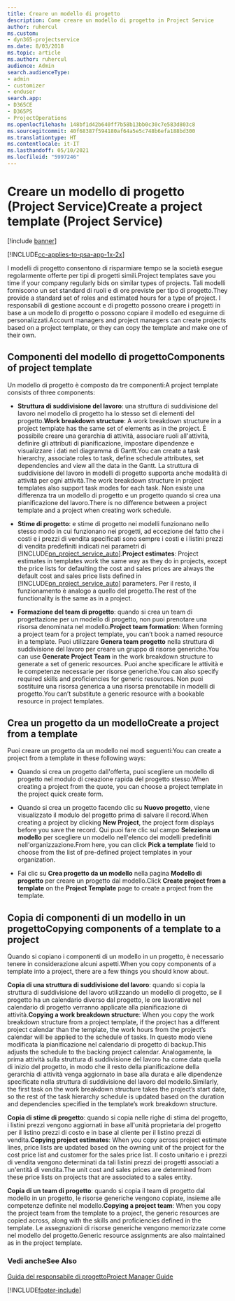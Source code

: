 ```yaml
---
title: Creare un modello di progetto
description: Come creare un modello di progetto in Project Service
author: ruhercul
ms.custom:
- dyn365-projectservice
ms.date: 8/03/2018
ms.topic: article
ms.author: ruhercul
audience: Admin
search.audienceType:
- admin
- customizer
- enduser
search.app:
- D365CE
- D365PS
- ProjectOperations
ms.openlocfilehash: 148bf1d42b640ff7b58b13bb0c30c7e583d803c8
ms.sourcegitcommit: 40f68387f594180af64a5e5c748b6efa188bd300
ms.translationtype: HT
ms.contentlocale: it-IT
ms.lasthandoff: 05/10/2021
ms.locfileid: "5997246"
---
```

# <a name="create-a-project-template-project-service"></a><span data-ttu-id="b9147-103">Creare un modello di progetto (Project Service)</span><span class="sxs-lookup"><span data-stu-id="b9147-103">Create a project template (Project Service)</span></span>

[!include [banner](../includes/psa-now-project-operations.md)]

[!INCLUDE[cc-applies-to-psa-app-1x-2x](../includes/cc-applies-to-psa-app-1x-2x.md)]

<span data-ttu-id="b9147-104">I modelli di progetto consentono di risparmiare tempo se la società esegue regolarmente offerte per tipi di progetti simili.</span><span class="sxs-lookup"><span data-stu-id="b9147-104">Project templates save you time if your company regularly bids on similar types of projects.</span></span> <span data-ttu-id="b9147-105">Tali modelli forniscono un set standard di ruoli e di ore previste per tipo di progetto.</span><span class="sxs-lookup"><span data-stu-id="b9147-105">They provide a standard set of roles and estimated hours for a type of project.</span></span> <span data-ttu-id="b9147-106">I responsabili di gestione account e di progetto possono creare i progetti in base a un modello di progetto o possono copiare il modello ed eseguirne di personalizzati.</span><span class="sxs-lookup"><span data-stu-id="b9147-106">Account managers and project managers can create projects based on a project template, or they can copy the template and make one of their own.</span></span>  
  
## <a name="components-of-project-template"></a><span data-ttu-id="b9147-107">Componenti del modello di progetto</span><span class="sxs-lookup"><span data-stu-id="b9147-107">Components of project template</span></span>
 <span data-ttu-id="b9147-108">Un modello di progetto è composto da tre componenti:</span><span class="sxs-lookup"><span data-stu-id="b9147-108">A project template consists of three components:</span></span>  
  
- <span data-ttu-id="b9147-109">**Struttura di suddivisione del lavoro**: una struttura di suddivisione del lavoro nel modello di progetto ha lo stesso set di elementi del progetto.</span><span class="sxs-lookup"><span data-stu-id="b9147-109">**Work breakdown structure**: A work breakdown structure in a project template has the same set of elements as in the project.</span></span> <span data-ttu-id="b9147-110">È possibile creare una gerarchia di attività, associare ruoli all'attività, definire gli attributi di pianificazione, impostare dipendenze e visualizzare i dati nel diagramma di Gantt.</span><span class="sxs-lookup"><span data-stu-id="b9147-110">You can create a task hierarchy, associate roles to task, define schedule attributes, set dependencies and view all the data in the Gantt.</span></span> <span data-ttu-id="b9147-111">La struttura di suddivisione del lavoro in modelli di progetto supporta anche modalità di attività per ogni attività.</span><span class="sxs-lookup"><span data-stu-id="b9147-111">The work breakdown structure in project templates also support task modes for each task.</span></span> <span data-ttu-id="b9147-112">Non esiste una differenza tra un modello di progetto e un progetto quando si crea una pianificazione del lavoro.</span><span class="sxs-lookup"><span data-stu-id="b9147-112">There is no difference between a project template and a project when creating work schedule.</span></span>  
  
- <span data-ttu-id="b9147-113">**Stime di progetto**: e stime di progetto nei modelli funzionano nello stesso modo in cui funzionano nei progetti, ad eccezione del fatto che i costi e i prezzi di vendita specificati sono sempre i costi e i listini prezzi di vendita predefiniti indicati nei parametri di [!INCLUDE[pn_project_service_auto](../includes/pn-project-service-auto.md)].</span><span class="sxs-lookup"><span data-stu-id="b9147-113">**Project estimates**: Project estimates in templates work the same way as they do in projects, except the price lists for defaulting the cost and sales prices are always the default cost and sales price lists defined in [!INCLUDE[pn_project_service_auto](../includes/pn-project-service-auto.md)] parameters.</span></span> <span data-ttu-id="b9147-114">Per il resto, il funzionamento è analogo a quello del progetto.</span><span class="sxs-lookup"><span data-stu-id="b9147-114">The rest of the functionality is the same as in a project.</span></span>  
  
- <span data-ttu-id="b9147-115">**Formazione del team di progetto**: quando si crea un team di progettazione per un modello di progetto, non puoi prenotare una risorsa denominata nel modello.</span><span class="sxs-lookup"><span data-stu-id="b9147-115">**Project team formation**: When forming a project team for a project template, you can’t book a named resource in a template.</span></span> <span data-ttu-id="b9147-116">Puoi utilizzare **Genera team progetto** nella struttura di suddivisione del lavoro per creare un gruppo di risorse generiche.</span><span class="sxs-lookup"><span data-stu-id="b9147-116">You can use **Generate Project Team** in the work breakdown structure to generate a set of generic resources.</span></span> <span data-ttu-id="b9147-117">Puoi anche specificare le attività e le competenze necessarie per risorse generiche.</span><span class="sxs-lookup"><span data-stu-id="b9147-117">You can also specify required skills and proficiencies for generic resources.</span></span> <span data-ttu-id="b9147-118">Non puoi sostituire una risorsa generica a una risorsa prenotabile in modelli di progetto.</span><span class="sxs-lookup"><span data-stu-id="b9147-118">You can’t substitute a generic resource with a bookable resource in project templates.</span></span>  
  
## <a name="create-a-project-from-a-template"></a><span data-ttu-id="b9147-119">Crea un progetto da un modello</span><span class="sxs-lookup"><span data-stu-id="b9147-119">Create a project from a template</span></span>  
 <span data-ttu-id="b9147-120">Puoi creare un progetto da un modello nei modi seguenti:</span><span class="sxs-lookup"><span data-stu-id="b9147-120">You can create a project from a template in these following ways:</span></span>  
  
-   <span data-ttu-id="b9147-121">Quando si crea un progetto dall'offerta, puoi scegliere un modello di progetto nel modulo di creazione rapida del progetto stesso.</span><span class="sxs-lookup"><span data-stu-id="b9147-121">When creating a project from the quote, you can choose a project template in the project quick create form.</span></span>  
  
-   <span data-ttu-id="b9147-122">Quando si crea un progetto facendo clic su **Nuovo progetto**, viene visualizzato il modulo del progetto prima di salvare il record.</span><span class="sxs-lookup"><span data-stu-id="b9147-122">When creating a project by clicking **New Project**, the project form displays before you save the record.</span></span> <span data-ttu-id="b9147-123">Qui puoi fare clic sul campo **Seleziona un modello** per scegliere un modello nell'elenco dei modelli predefiniti nell'organizzazione.</span><span class="sxs-lookup"><span data-stu-id="b9147-123">From here, you can click **Pick a template** field to choose from the list of pre-defined project templates in your organization.</span></span>  
  
-   <span data-ttu-id="b9147-124">Fai clic su **Crea progetto da un modello** nella pagina **Modello di progetto** per creare un progetto dal modello.</span><span class="sxs-lookup"><span data-stu-id="b9147-124">Click **Create project from a template** on the **Project Template** page to create a project from the template.</span></span>  
  
## <a name="copying-components-of-a-template-to-a-project"></a><span data-ttu-id="b9147-125">Copia di componenti di un modello in un progetto</span><span class="sxs-lookup"><span data-stu-id="b9147-125">Copying components of a template to a project</span></span>  
 <span data-ttu-id="b9147-126">Quando si copiano i componenti di un modello in un progetto, è necessario tenere in considerazione alcuni aspetti.</span><span class="sxs-lookup"><span data-stu-id="b9147-126">When you copy components of a template into a project, there are a few things you should know about.</span></span>  
  
 <span data-ttu-id="b9147-127">**Copia di una struttura di suddivisione del lavoro**: quando si copia la struttura di suddivisione del lavoro utilizzando un modello di progetto, se il progetto ha un calendario diverso dal progetto, le ore lavorative nel calendario di progetto verranno applicate alla pianificazione di attività.</span><span class="sxs-lookup"><span data-stu-id="b9147-127">**Copying a work breakdown structure**: When you copy the work breakdown structure from a project template, if the project has a different project calendar than the template, the work hours from the project’s calendar will be applied to the schedule of tasks.</span></span> <span data-ttu-id="b9147-128">In questo modo viene modificata la pianificazione nel calendario di progetto di backup.</span><span class="sxs-lookup"><span data-stu-id="b9147-128">This adjusts the schedule to the backing project calendar.</span></span> <span data-ttu-id="b9147-129">Analogamente, la prima attività sulla struttura di suddivisione del lavoro ha come data quella di inizio del progetto, in modo che il resto della pianificazione della gerarchia di attività venga aggiornato in base alla durata e alle dipendenze specificate nella struttura di suddivisione del lavoro del modello.</span><span class="sxs-lookup"><span data-stu-id="b9147-129">Similarly, the first task on the work breakdown structure takes the project’s start date, so the rest of the task hierarchy schedule is updated based on the duration and dependencies specified in the template’s work breakdown structure.</span></span>  
  
 <span data-ttu-id="b9147-130">**Copia di stime di progetto**: quando si copia nelle righe di stima del progetto, i listini prezzi vengono aggiornati in base all'unità proprietaria del progetto per il listino prezzi di costo e in base al cliente per il listino prezzi di vendita.</span><span class="sxs-lookup"><span data-stu-id="b9147-130">**Copying project estimates**: When you copy across project estimate lines, price lists are updated based on the owning unit of the project for the cost price list and customer for the sales price list.</span></span> <span data-ttu-id="b9147-131">Il costo unitario e i prezzi di vendita vengono determinati da tali listini prezzi dei progetti associati a un'entità di vendita.</span><span class="sxs-lookup"><span data-stu-id="b9147-131">The unit cost and sales prices are determined from these price lists on projects that are associated to a sales entity.</span></span>  
  
 <span data-ttu-id="b9147-132">**Copia di un team di progetto**: quando si copia il team di progetto dal modello in un progetto, le risorse generiche vengono copiate, insieme alle competenze definite nel modello.</span><span class="sxs-lookup"><span data-stu-id="b9147-132">**Copying a project team**: When you copy the project team from the template to a project, the generic resources are copied across, along with the skills and proficiencies defined in the template.</span></span> <span data-ttu-id="b9147-133">Le assegnazioni di risorse generiche vengono memorizzate come nel modello del progetto.</span><span class="sxs-lookup"><span data-stu-id="b9147-133">Generic resource assignments are also maintained as in the project template.</span></span>  
  
### <a name="see-also"></a><span data-ttu-id="b9147-134">Vedi anche</span><span class="sxs-lookup"><span data-stu-id="b9147-134">See Also</span></span>  
 [<span data-ttu-id="b9147-135">Guida del responsabile di progetto</span><span class="sxs-lookup"><span data-stu-id="b9147-135">Project Manager Guide</span></span>](../psa/project-manager-guide.md)


[!INCLUDE[footer-include](../includes/footer-banner.md)]